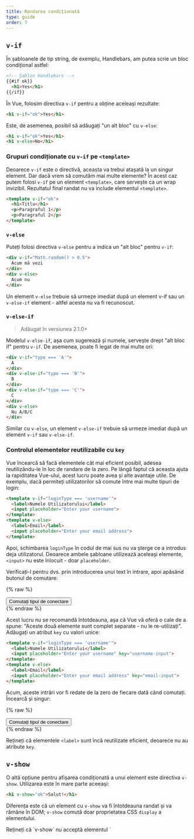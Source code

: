 ```yaml
---
title: Randarea condiționată
type: guide
order: 7
---
```


## `v-if`

În șabloanele de tip string, de exemplu, Handlebars, am putea scrie un bloc condițional astfel:

``` html
<!-- Șablon Handlebars -->
{{#if ok}}
  <h1>Yes</h1>
{{/if}}
```

În Vue, folosim directiva `v-if` pentru a obține aceleași rezultate:

``` html
<h1 v-if="ok">Yes</h1>
```

Este, de asemenea, posibil să adăugați "un alt bloc" cu `v-else`:

``` html
<h1 v-if="ok">Yes</h1>
<h1 v-else>No</h1>
```

### Grupuri condiționate cu `v-if` pe `<template>`

Deoarece `v-if` este o directivă, aceasta va trebui atașată la un singur element. Dar dacă vrem să comutăm mai multe elemente? În acest caz putem folosi `v-if` pe un element `<template>`, care servește ca un wrap invizibil. Rezultatul final randat nu va include elementul `<template>`.

``` html
<template v-if="ok">
  <h1>Titlu</h1>
  <p>Paragraful 1</p>
  <p>Paragraful 2</p>
</template>
```

### `v-else`

Puteți folosi directiva `v-else` pentru a indica un "alt bloc" pentru `v-if`:

``` html
<div v-if="Math.random() > 0.5">
  Acum mă vezi
</div>
<div v-else>
  Acum nu
</div>
```

Un element `v-else` trebuie să urmeze imediat după un element v-if sau un `v-else-if` element - altfel acesta nu va fi recunoscut.

### `v-else-if`

> Adăugat în versiunea 2.1.0+

Modelul `v-else-if`, așa cum sugerează și numele, servește drept "alt bloc if" pentru `v-if`. De asemenea, poate fi legat de mai multe ori:

```html
<div v-if="type === 'A'">
  A
</div>
<div v-else-if="type === 'B'">
  B
</div>
<div v-else-if="type === 'C'">
  C
</div>
<div v-else>
  Nu A/B/C
</div>
```

Similar cu `v-else`, un element `v-else-if` trebuie să urmeze imediat după un element `v-if` sau `v-else-if`.

### Controlul elementelor reutilizabile cu `key`

Vue încearcă să facă elementele cât mai eficient posibil, adesea reutilizându-le în loc de randare de la zero. Pe lângă faptul că aceasta ajuta la rapiditatea Vue-ului, acest lucru poate avea și alte avantaje utile. De exemplu, dacă permiteți utilizatorilor să comute între mai multe tipuri de login:

``` html
<template v-if="loginType === 'username'">
  <label>Numele Utilizatorului</label>
  <input placeholder="Enter your username">
</template>
<template v-else>
  <label>Email</label>
  <input placeholder="Enter your email address">
</template>
```

Apoi, schimbarea `loginType` în codul de mai sus nu va șterge ce a introdus deja utilizatorul. Deoarece ambele șabloane utilizează aceleași elemente, `<input>` nu este înlocuit - doar `placeholder`.

Verificați-l pentru dvs. prin introducerea unui text în intrare, apoi apăsând butonul de comutare:

{% raw %}
<div id="no-key-example" class="demo">
  <div>
    <template v-if="loginType === 'username'">
      <label>Numele Utilizatorului</label>
      <input placeholder="Enter your username">
    </template>
    <template v-else>
      <label>Email</label>
      <input placeholder="Enter your email address">
    </template>
  </div>
  <button @click="toggleLoginType">Comutați tipul de conectare</button>
</div>
<script>
new Vue({
  el: '#no-key-example',
  data: {
    loginType: 'username'
  },
  methods: {
    toggleLoginType: function () {
      return this.loginType = this.loginType === 'username' ? 'email' : 'username'
    }
  }
})
</script>
{% endraw %}

Acest lucru nu se recomandă întotdeauna, așa că Vue vă oferă o cale de a spune: "Aceste două elemente sunt complet separate - nu le re-utilizați". Adăugați un atribut `key` cu valori unice:

``` html
<template v-if="loginType === 'username'">
  <label>Numele Utilizatorului</label>
  <input placeholder="Enter your username" key="username-input">
</template>
<template v-else>
  <label>Email</label>
  <input placeholder="Enter your email address" key="email-input">
</template>
```

Acum, aceste intrări vor fi redate de la zero de fiecare dată când comutați. Încearcă și singur:

{% raw %}
<div id="key-example" class="demo">
  <div>
    <template v-if="loginType === 'username'">
      <label>Numele Utilizatorului</label>
      <input placeholder="Enter your username" key="username-input">
    </template>
    <template v-else>
      <label>Email</label>
      <input placeholder="Enter your email address" key="email-input">
    </template>
  </div>
  <button @click="toggleLoginType">Comutați tipul de conectare</button>
</div>
<script>
new Vue({
  el: '#key-example',
  data: {
    loginType: 'username'
  },
  methods: {
    toggleLoginType: function () {
      return this.loginType = this.loginType === 'username' ? 'email' : 'username'
    }
  }
})
</script>
{% endraw %}

Rețineți că elementele `<label>` sunt încă reutilizate eficient, deoarece nu au atribute `key`.

## `v-show`

O altă opțiune pentru afișarea condiționată a unui element este directiva `v-show`. Utilizarea este în mare parte aceeași:

``` html
<h1 v-show="ok">Salut!</h1>
```

Diferența este că un element cu `v-show` va fi întotdeauna randat și va rămâne în DOM; `v-show` comută doar proprietatea CSS `display` a elementului.

<p class="tip">Rețineți că `v-show` nu acceptă elementul `<template>`, nici nu funcționează cu `v-else`.</p>

## `v-if` vs `v-show`

`v-if` este randare condiționată "reală", deoarece asigură că ascultătorii de evenimente și componentele derivate din interiorul blocului condițional sunt distruse și recreate în timpul comutării.

`v-if` este de asemenea **leneș**: dacă condiția este falsă la redarea inițială, nu va face nimic - blocul condiționat nu va fi randat până când condiția nu va deveni reală.

În comparație, `v-show` este cu mult mai simplu - elementul este întotdeauna randat indiferent de starea inițială, cu comutarea pe bază de CSS.

Vorbind la general, `v-if` are costuri mai mari de comutare, în timp ce `v-show` are costuri inițiale mai mari de randare. Așadar, preferați `v-show` dacă trebuie să comutați ceva foarte des, și preferați `v-if` în cazul în care condiția este puțin probabil să se schimbe în timpul de execuție.

## `v-if` with `v-for`

When used together with `v-if`, `v-for` has a higher priority than `v-if`. See the <a href="../guide/list.html#V-for-and-v-if">list rendering guide</a> for details.
